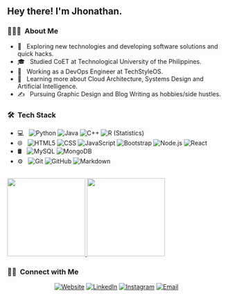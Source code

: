 <h2> Hey there! I'm Jhonathan.</h2>

<h3> 👨🏻‍💻 &nbsp;About Me </h3>

- 🤔 &nbsp; Exploring new technologies and developing software solutions and quick hacks.
- 🎓 &nbsp; Studied CoET at Technological University of the Philippines.
- 💼 &nbsp; Working as a DevOps Engineer at TechStyleOS.
- 🌱 &nbsp; Learning more about Cloud Architecture, Systems Design and Artificial Intelligence.
- ✍️ &nbsp; Pursuing Graphic Design and Blog Writing as hobbies/side hustles.

<h3> 🛠 &nbsp;Tech Stack</h3>

- 💻 &nbsp;
  ![Python](https://img.shields.io/badge/-Python-white?style=flat&logo=python)
  ![Java](https://img.shields.io/badge/-PHP-white?style=flat&logo=PHP)
  ![C++](https://img.shields.io/badge/-C++-white?style=flat&logo=C%2B%2B&logoColor=00599C)
  ![R (Statistics)](https://img.shields.io/badge/-R-white?style=flat&logo=R&logoColor=276DC3)
- 🌐 &nbsp;
  ![HTML5](https://img.shields.io/badge/-HTML5-white?style=flat&logo=HTML5)
  ![CSS](https://img.shields.io/badge/-CSS-white?style=flat&logo=CSS3&logoColor=1572B6)
  ![JavaScript](https://img.shields.io/badge/-JavaScript-white?style=flat&logo=javascript)
  ![Bootstrap](https://img.shields.io/badge/-Bootstrap-white?style=flat&logo=bootstrap&logoColor=563D7C)
  ![Node.js](https://img.shields.io/badge/-Node.js-white?style=flat&logo=node.js)
  ![React](https://img.shields.io/badge/-React-white?style=flat&logo=react)
- 🛢 &nbsp;
  ![MySQL](https://img.shields.io/badge/-MySQL-white?style=flat&logo=mysql)
  ![MongoDB](https://img.shields.io/badge/-MongoDB-white?style=flat&logo=mongodb)
- ⚙️ &nbsp;
  ![Git](https://img.shields.io/badge/-Git-white?style=flat&logo=git)
  ![GitHub](https://img.shields.io/badge/-GitHub-white?style=flat&logo=github&logoColor=black)
  ![Markdown](https://img.shields.io/badge/-Markdown-white?style=flat&logo=markdown&logoColor=black)
<br/>

<a href="https://github.com/jhonatsz">
  <img height="180em" src="https://github-readme-stats.vercel.app/api?username=jhonatsz&theme=buefy&show_icons=true" />
  <img height="180em" src="https://github-readme-stats.vercel.app/api/top-langs/?username=jhonatsz&theme=buefy&layout=compact" />
</a>

<h3> 🤝🏻 &nbsp;Connect with Me </h3>

<p align="center">
<a href="https://www.jhonatsz.dev/"><img alt="Website" src="https://img.shields.io/badge/Website-www.jhonatsz.dev-blue?style=flat-square&logo=google-chrome"></a>
<a href="https://www.linkedin.com/in/jhonatsz/"><img alt="LinkedIn" src="https://img.shields.io/badge/LinkedIn-Jhonathan%20Howard-blue?style=flat-square&logo=linkedin"></a>
<a href="https://www.instagram.com/jhonatsz/"><img alt="Instagram" src="https://img.shields.io/badge/Instagram-jhonatsz-blue?style=flat-square&logo=instagram"></a>
<a href="mailto:jhonatsz@giolosts.co"><img alt="Email" src="https://img.shields.io/badge/Email-jhonathan@giolosts.co-blue?style=flat-square&logo=gmail"></a>
</p>
